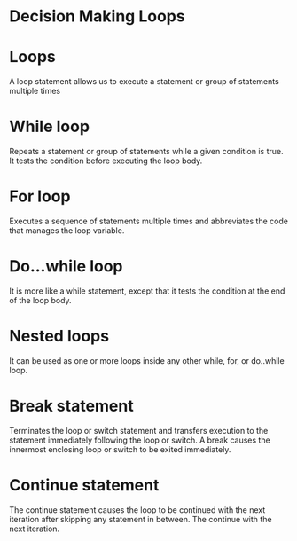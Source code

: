 # Decision Making Loops

# Loops
A loop statement allows us to execute a statement or group of statements multiple times

# While loop
Repeats a statement or group of statements while a given condition is true. It tests the condition before executing the loop body.

# For loop
Executes a sequence of statements multiple times and abbreviates the code that manages the loop variable.

# Do...while loop
It is more like a while statement, except that it tests the condition at the end of the loop body.

# Nested loops
It can be used as one or more loops inside any other while, for, or do..while loop.

# Break statement
Terminates the loop or switch statement and transfers execution to the statement immediately following the loop or switch.
A break causes the innermost enclosing loop or switch to be exited immediately. 

# Continue statement
The continue statement causes the loop to be continued with the next iteration after skipping any statement in between. The continue with the next iteration.
